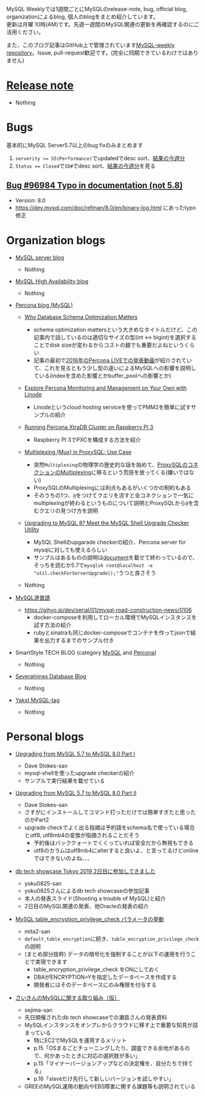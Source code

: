 MySQL Weeklyでは1週間ごとにMySQLのrelease-note, bug, official blog, organizationによるblog, 個人のblogをまとめ紹介しています。  
更新は月曜 10時(AM)です。先週一週間のMySQL関連の更新を再確認するのにご活用ください。

また、このブログ記事はGitHub上で管理されています[MySQL-weekly repository](https://github.com/tom--bo/MySQL-weekly)。Issue, pull-request歓迎です。(完全に同期できているわけではありません)


# [Release note](https://dev.mysql.com/doc/relnotes/mysql/8.0/en/)

- Nothing

# Bugs

基本的にMySQL Server5.7以上のbug fixのみまとめます

1. `serverity >= S5(Performance)`でupdatedでdesc sort、[結果の今週分](https://bugs.mysql.com/search.php?cmd=display&status=All&severity=-5&os=5&bug_age=0&order_by=mtime&direction=ASC&limit=30&mine=0&reorder_by=mtime)
1. `Status == Closed`で`ID#`でdesc sort、[結果の今週分](https://bugs.mysql.com/search.php?search_for=&status=Closed&severity=&limit=10&order_by=id&cmd=display&direction=DESC&os=0&phpver=&bug_age=0)を見る



## [Bug #96984 Typo in documentation (not 5.8)](https://bugs.mysql.com/bug.php?id=96984)

- Version: 8.0
- https://dev.mysql.com/doc/refman/8.0/en/binary-log.html にあったtypo修正

# Organization blogs

- [MySQL server blog](https://mysqlserverteam.com/)
  - Nothing

- [MySQL High Availability blog](https://mysqlhighavailability.com/)
  - Nothing

- [Percona blog (MySQL)](https://www.percona.com/blog/)
  - [Why Database Schema Optimization Matters](https://www.percona.com/blog/2019/09/23/why-schema-optimization-matters/)
    - schema optimization mattersという大きめなタイトルだけど、この記事内で話しているのは適切なサイズの型(int <-> bigint)を選択することでdisk sizeが変わるからコストの麺でも重要だよねというくらい
    - 記事の最初で[2016年のPercona LIVEでの発表動画](https://www.youtube.com/watch?v=O2QDT_JVB6w)が紹介されていて、これを見るともう少し型の違いによるMySQLへの影響を説明している(indexを含めた影響とかbuffer_poolへの影響とか)

  - [Explore Percona Monitoring and Management on Your Own with Linode](https://www.percona.com/blog/2019/09/25/explore-percona-monitoring-and-management-on-your-own-with-linode/)
    - Linodeというcloud hosting serviceを使ってPMM2を簡単に試すサンプルの紹介

  - [Running Percona XtraDB Cluster on Raspberry PI 3](https://www.percona.com/blog/2019/09/26/running-percona-xtradb-cluster-on-raspberry-pi-3/)
    - Raspberry PI 3でPXCを構成する方法を紹介

  - [Multiplexing (Mux) in ProxySQL: Use Case](https://www.percona.com/blog/2019/09/27/multiplexing-mux-in-proxysql/)
    - 突然`Multiplexing`の物理学の歴史的な話を始めて、[ProxySQLのコネクションのMultiplexing](https://github.com/sysown/proxysql/wiki/Multiplexing)に移るという荒技を放ってくる(嫌いではない)
    - ProxySQLのMultiplexingには利点もあるがいくつかの制約もある
    - そのうちの1つ、`@`をつけてクエリを流すと全コネクションで一気にmultiplexingが終わるというものについて説明とProxySQLから`@`を含むクエリの見つけ方を説明

  - [Upgrading to MySQL 8? Meet the MySQL Shell Upgrade Checker Utility](https://www.percona.com/blog/2019/09/27/mysql-8-shell-upgrade-checker-utility/)
    - MySQL Shellのupgarade checkerの紹介、Percona server for mysqlに対しても使えるらしい
    - サンプルはあるものの説明は[document](https://dev.mysql.com/doc/mysql-shell/8.0/en/mysql-shell-utilities-upgrade.html)を載せて終わっているので、そっちを読むか5.7で`mysqlsh root@localhost -e "util.checkForServerUpgrade();"`うつと良さそう

  - Nothing

- [MySQL道普請](https://gihyo.jp/dev/serial/01/mysql-road-construction-news)
  - https://gihyo.jp/dev/serial/01/mysql-road-construction-news/0106
    - docker-composeを利用してローカル環境でMySQLインスタンスを試す方法の紹介
    - rubyとsinatraも同じdocker-composeでコンテナを作ってjsonで結果を出力するまでのサンプル付き

- SmartStyle TECH BLOG (category [MySQL](https://www.s-style.co.jp/blog/category/tech/mysql/) and [Percona](https://www.s-style.co.jp/blog/category/tech/percona/))
  - Nothing

- [Severalnines Database Blog](https://severalnines.com/database-blog)
  - Nothing


- [Yakst MySQL-tag](https://yakst.com/ja/tags/mysql)
  - Nothing



# Personal blogs

- [Upgrading from MySQL 5.7 to MySQL 8.0 Part I](https://elephantdolphin.blogspot.com/2019/09/upgrading-from-mysql-57-to-mysql-80.html)
  - Dave Stokes-san
  - mysql-shellを使ったupgrade checkerの紹介
  - サンプルで実行結果を載せている

- [Upgrading from MySQL 5.7 to MySQL 8.0 Part II](https://elephantdolphin.blogspot.com/2019/09/upgrading-from-mysql-57-to-mysql-80_25.html)
  - Dave Stokes-san
  - さすがにインストールしてコマンド打っただけでは簡単すぎたと思ったのかPart2
  - upgrade checkでよく出る指摘は予約語をschema名で使っている場合とutf8, utf8mb4の変換が指摘されることだそう
    - 予約後はバッククォートでくくっていれば安全だから無視もできる
    - utf8のカラムはutf8mb4にalterすると良いよ、と言ってるけどonlineではできないのよね、、、

- [db tech showcase Tokyo 2019 2日目に参加してきました](https://yoku0825.blogspot.com/2019/09/db-tech-showcase-tokyo-2019-2.html)
  - yoku0825-san
  - yoku0825さんによるdb tech showcaseの参加記事
  - 本人の発表スライド(Shooting a trouble of MySQL)と紹介
  - 2日目のMySQL関連の発表、他Oracleの発表の紹介

- [MySQL table_encryption_privilege_check パラメータの挙動](http://mita2db.blogspot.com/2019/09/mysql-tableencryptionprivilegecheck.html)
  - mita2-san
  - `default_table_encryption`に続き、`table_encryption_privilege_check`の説明
  - (まとめ部分抜粋) データの暗号化を強制することが以下の運用を行うことで実現できます
    - table_encryption_privilege_check をONにしておく
    - DBAがENCRYPTION=Yを指定したデータベースを作成する
    - 開発者にはそのデータベースにのみ権限を付与する

- [さいきんのMySQLに関する取り組み（仮）](https://www.slideshare.net/takanorisejima/mysql-170796099)
  - sejima-san
  - 先日開催されたdb tech showcaseでの瀬島さんの発表資料
  - MySQLインスタンスをオンプレからクラウドに移す上で重要な知見が詰まっている
    - 特にEC2でMySQLを運用するメリット
    - p.15「OSまるごとチューニングしたり、調査できる余地があるので、何かあったときに対応の選択肢が多い」
    - p.15「マイナーバージョンアップなどの決定権を、自分たちで持てる」
    - p.16「slaveだけ先行して新しいバージョンを試しやすい」
  - GREEのMySQL運用の動向やEBS障害に関する課題等も説明されている
